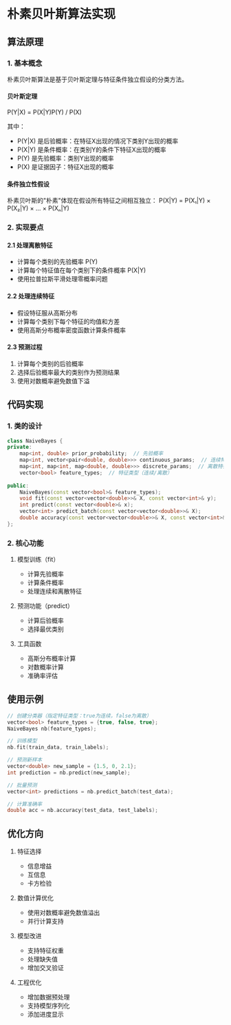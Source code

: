 # 朴素贝叶斯算法实现

## 算法原理

### 1. 基本概念
朴素贝叶斯算法是基于贝叶斯定理与特征条件独立假设的分类方法。

#### 贝叶斯定理
P(Y|X) = P(X|Y)P(Y) / P(X)

其中：
- P(Y|X) 是后验概率：在特征X出现的情况下类别Y出现的概率
- P(X|Y) 是条件概率：在类别Y的条件下特征X出现的概率
- P(Y) 是先验概率：类别Y出现的概率
- P(X) 是证据因子：特征X出现的概率

#### 条件独立性假设
朴素贝叶斯的"朴素"体现在假设所有特征之间相互独立：
P(X|Y) = P(X₁|Y) × P(X₂|Y) × ... × P(Xₙ|Y)

### 2. 实现要点

#### 2.1 处理离散特征
- 计算每个类别的先验概率 P(Y)
- 计算每个特征值在每个类别下的条件概率 P(X|Y)
- 使用拉普拉斯平滑处理零概率问题

#### 2.2 处理连续特征
- 假设特征服从高斯分布
- 计算每个类别下每个特征的均值和方差
- 使用高斯分布概率密度函数计算条件概率

#### 2.3 预测过程
1. 计算每个类别的后验概率
2. 选择后验概率最大的类别作为预测结果
3. 使用对数概率避免数值下溢

## 代码实现

### 1. 类的设计
```cpp
class NaiveBayes {
private:
    map<int, double> prior_probability;  // 先验概率
    map<int, vector<pair<double, double>>> continuous_params;  // 连续特征参数
    map<int, map<int, map<double, double>>> discrete_params;  // 离散特征参数
    vector<bool> feature_types;  // 特征类型（连续/离散）
    
public:
    NaiveBayes(const vector<bool>& feature_types);
    void fit(const vector<vector<double>>& X, const vector<int>& y);
    int predict(const vector<double>& x);
    vector<int> predict_batch(const vector<vector<double>>& X);
    double accuracy(const vector<vector<double>>& X, const vector<int>& y);
};
```

### 2. 核心功能
1. 模型训练（fit）
   - 计算先验概率
   - 计算条件概率
   - 处理连续和离散特征

2. 预测功能（predict）
   - 计算后验概率
   - 选择最优类别

3. 工具函数
   - 高斯分布概率计算
   - 对数概率计算
   - 准确率评估

## 使用示例

```cpp
// 创建分类器（指定特征类型：true为连续，false为离散）
vector<bool> feature_types = {true, false, true};
NaiveBayes nb(feature_types);

// 训练模型
nb.fit(train_data, train_labels);

// 预测新样本
vector<double> new_sample = {1.5, 0, 2.1};
int prediction = nb.predict(new_sample);

// 批量预测
vector<int> predictions = nb.predict_batch(test_data);

// 计算准确率
double acc = nb.accuracy(test_data, test_labels);
```

## 优化方向

1. 特征选择
   - 信息增益
   - 互信息
   - 卡方检验

2. 数值计算优化
   - 使用对数概率避免数值溢出
   - 并行计算支持

3. 模型改进
   - 支持特征权重
   - 处理缺失值
   - 增加交叉验证

4. 工程优化
   - 增加数据预处理
   - 支持模型序列化
   - 添加进度显示 